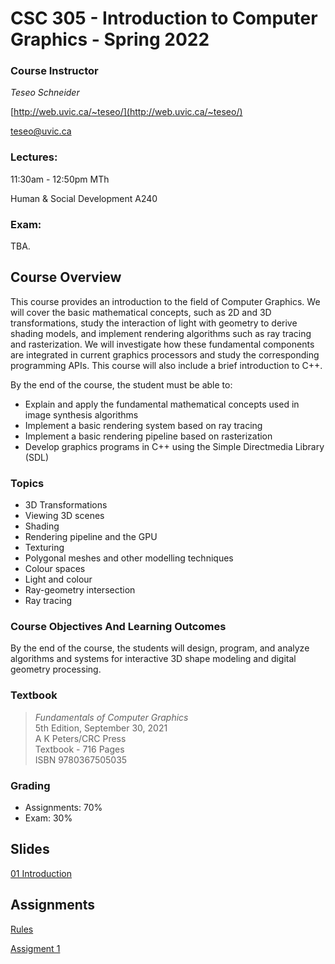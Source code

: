 # CSC 305 - Introduction to Computer Graphics - Spring 2022

### Course Instructor
*Teseo Schneider*

[http://web.uvic.ca/~teseo/](http://web.uvic.ca/~teseo/)

[teseo@uvic.ca](mailto:teseo@uvic.ca)

<!-- Office Hours: Wednesdays, 4pm-5pm ECS 612 or by appointment -->

### Lectures:
11:30am - 12:50pm MTh

Human & Social Development A240


### Exam:

 TBA.

## Course Overview

This course provides an introduction to the field of Computer Graphics. We will cover the basic mathematical concepts, such as 2D and 3D transformations, study the interaction of light with geometry to derive shading models, and implement rendering algorithms such as ray tracing and rasterization. We will investigate how these fundamental components are integrated in current graphics processors and study the corresponding programming APIs. This course will also include a brief introduction to C++.

By the end of the course, the student must be able to:

* Explain and apply the fundamental mathematical concepts used in image synthesis algorithms
* Implement a basic rendering system based on ray tracing
* Implement a basic rendering pipeline based on rasterization
* Develop graphics programs in C++ using the Simple Directmedia Library (SDL)

### Topics

* 3D Transformations
* Viewing 3D scenes
* Shading
* Rendering pipeline and the GPU
* Texturing
* Polygonal meshes and other modelling techniques
* Colour spaces
* Light and colour
* Ray-geometry intersection
* Ray tracing

### Course Objectives And Learning Outcomes

By the end of the course, the students will design, program, and analyze algorithms and systems for interactive 3D shape modeling and digital geometry processing.


### Textbook
> *Fundamentals of Computer Graphics*<br>
> 5th Edition, September 30, 2021<br>
>A K Peters/CRC Press<br>
>Textbook - 716 Pages<br>
>ISBN 9780367505035<br>

### Grading

- Assignments: 70%
- Exam: 30%

## Slides

[01 Introduction](slides/01%20-%20Introduction%20to%20Computer%20Graphics.pdf)</br>

## Assignments

[Rules](Rules.md)

[Assigment 1](Assignment_1/README.md)

